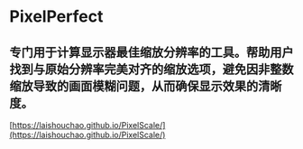 # PixelPerfect
## 专门用于计算显示器最佳缩放分辨率的工具。帮助用户找到与原始分辨率完美对齐的缩放选项，避免因非整数缩放导致的画面模糊问题，从而确保显示效果的清晰度。

[https://laishouchao.github.io/PixelScale/](https://laishouchao.github.io/PixelScale/)
